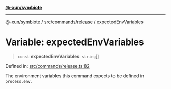 [**@-xun/symbiote**](../../../../README.md)

***

[@-xun/symbiote](../../../../README.md) / [src/commands/release](../README.md) / expectedEnvVariables

# Variable: expectedEnvVariables

> `const` **expectedEnvVariables**: `string`[]

Defined in: [src/commands/release.ts:82](https://github.com/Xunnamius/symbiote/blob/0240ff85261f41befe2983f7e894edff74495bad/src/commands/release.ts#L82)

The environment variables this command expects to be defined in
`process.env`.
